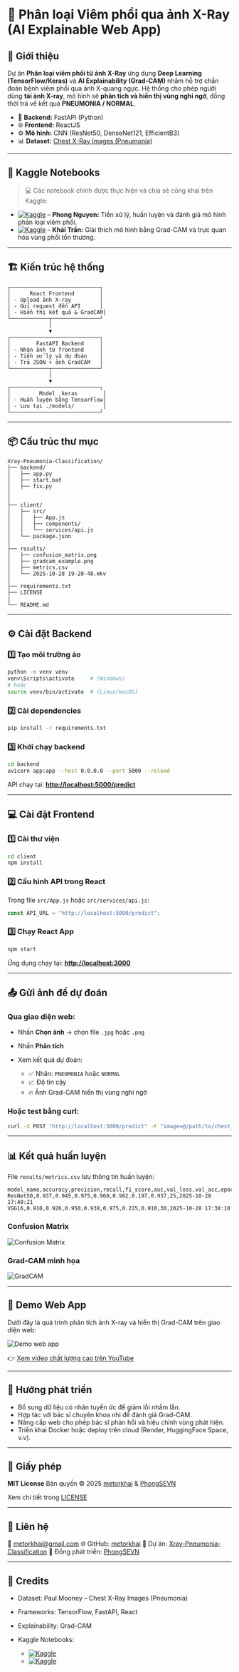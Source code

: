 # 🧠 Phân loại Viêm phổi qua ảnh X-Ray (AI Explainable Web App)

## 🎯 Giới thiệu

Dự án **Phân loại viêm phổi từ ảnh X-Ray** ứng dụng **Deep Learning (TensorFlow/Keras)** và **AI Explainability (Grad-CAM)** nhằm hỗ trợ chẩn đoán bệnh viêm phổi qua ảnh X-quang ngực.
Hệ thống cho phép người dùng **tải ảnh X-ray**, mô hình sẽ **phân tích và hiển thị vùng nghi ngờ**, đồng thời trả về kết quả **PNEUMONIA / NORMAL**.

- 🧩 **Backend:** FastAPI (Python)
- 🌐 **Frontend:** ReactJS
- ⚙️ **Mô hình:** CNN (ResNet50, DenseNet121, EfficientB3)
- 📊 **Dataset:** [Chest X-Ray Images (Pneumonia)](https://www.kaggle.com/datasets/ghost5612/chest-x-ray-images-normal-and-pneumonia)

---

## 🧮 Kaggle Notebooks

> 💻 Các notebook chính được thực hiện và chia sẻ công khai trên Kaggle:

- [![Kaggle](https://img.shields.io/badge/Kaggle-Load--Data-blue?logo=kaggle)](https://www.kaggle.com/code/phongnguyen1337/n-m-n-khai-ph-d-li-u#Load-data) – **Phong Nguyen:** Tiền xử lý, huấn luyện và đánh giá mô hình phân loại viêm phổi.
- [![Kaggle](https://img.shields.io/badge/Kaggle-Grad--CAM-blue?logo=kaggle)](https://www.kaggle.com/code/traanfddinhfkhair/grad-cam) – **Khải Trần:** Giải thích mô hình bằng Grad-CAM và trực quan hóa vùng phổi tổn thương.

---

## 🏗️ Kiến trúc hệ thống

```
┌────────────────────────────┐
│      React Frontend        │
│ - Upload ảnh X-ray         │
│ - Gửi request đến API      │
│ - Hiển thị kết quả & GradCAM│
└────────────┬───────────────┘
             │
             ▼
┌────────────────────────────┐
│        FastAPI Backend     │
│ - Nhận ảnh từ frontend     │
│ - Tiền xử lý và dự đoán    │
│ - Trả JSON + ảnh GradCAM   │
└────────────┬───────────────┘
             │
             ▼
┌────────────────────────────┐
│         Model .keras        │
│ - Huấn luyện bằng TensorFlow│
│ - Lưu tại ./models/         │
└────────────────────────────┘
```

---

## 📦 Cấu trúc thư mục

```
Xray-Pneumonia-Classification/
├── backend/
│   ├── app.py
│   ├── start.bat
│   ├── fix.py
│
│
├── client/
│   ├── src/
│   │   ├── App.js
│   │   ├── components/
│   │   └── services/api.js
│   └── package.json
│
├── results/
│   ├── confusion_matrix.png
│   ├── gradcam_example.png
│   ├── metrics.csv
│   └── 2025-10-28 19-28-48.mkv
│
├── requirements.txt
├── LICENSE
|
└── README.md
```

---

## ⚙️ Cài đặt Backend

### 1️⃣ Tạo môi trường ảo

```bash
python -m venv venv
venv\Scripts\activate     # (Windows)
# hoặc
source venv/bin/activate  # (Linux/macOS)
```

### 2️⃣ Cài dependencies

```bash
pip install -r requirements.txt
```

### 3️⃣ Khởi chạy backend

```bash
cd backend
uvicorn app:app --host 0.0.0.0 --port 5000 --reload
```

API chạy tại: **[http://localhost:5000/predict](http://localhost:5000/predict)**

---

## 💻 Cài đặt Frontend

### 1️⃣ Cài thư viện

```bash
cd client
npm install
```

### 2️⃣ Cấu hình API trong React

Trong file `src/App.js` hoặc `src/services/api.js`:

```js
const API_URL = "http://localhost:5000/predict";
```

### 3️⃣ Chạy React App

```bash
npm start
```

Ứng dụng chạy tại: **[http://localhost:3000](http://localhost:3000)**

---

## 📤 Gửi ảnh để dự đoán

### Qua giao diện web:

- Nhấn **Chọn ảnh** → chọn file `.jpg` hoặc `.png`
- Nhấn **Phân tích**
- Xem kết quả dự đoán:

  - ✅ Nhãn: `PNEUMONIA` hoặc `NORMAL`
  - 📈 Độ tin cậy
  - 🔥 Ảnh Grad-CAM hiển thị vùng nghi ngờ

### Hoặc test bằng curl:

```bash
curl -X POST "http://localhost:5000/predict" -F "image=@/path/to/chest_xray.jpg"
```

---

## 📊 Kết quả huấn luyện

File `results/metrics.csv` lưu thông tin huấn luyện:

```csv
model_name,accuracy,precision,recall,f1_score,auc,val_loss,val_acc,epoch,time_stamp
ResNet50,0.937,0.945,0.975,0.960,0.982,0.197,0.937,25,2025-10-28 17:40:21
VGG16,0.910,0.926,0.950,0.938,0.975,0.225,0.910,30,2025-10-28 17:38:10
```

### Confusion Matrix

![Confusion Matrix](results/EfficientNetB3.png)

### Grad-CAM minh họa

![GradCAM](results/demo_grad_cam.png)

---

## 🎥 Demo Web App

Dưới đây là quá trình phân tích ảnh X-ray và hiển thị Grad-CAM trên giao diện web:

![Demo web app](results/demo.gif)

👉 [Xem video chất lượng cao trên YouTube](https://www.youtube.com/watch?v=ZNc-g-88RRw)

---

## 🔮 Hướng phát triển

- Bổ sung dữ liệu có nhãn tuyến ức để giảm lỗi nhầm lẫn.
- Hợp tác với bác sĩ chuyên khoa nhi để đánh giá Grad-CAM.
- Nâng cấp web cho phép bác sĩ phản hồi và hiệu chỉnh vùng phát hiện.
- Triển khai Docker hoặc deploy trên cloud (Render, HuggingFace Space, v.v).

---

## 📄 Giấy phép

**MIT License**
Bản quyền © 2025 [metorkhai](https://github.com/metorkhai) & [PhongSEVN](https://github.com/PhongSEVN)

Xem chi tiết trong [LICENSE](LICENSE)

---

## 💬 Liên hệ

📧 [metorkhai@gmail.com](mailto:metorkhai@gmail.com)
🌐 GitHub: [metorkhai](https://github.com/metorkhai)
📁 Dự án: [Xray-Pneumonia-Classification](https://github.com/metorkhai/Xray-Pneumonia-Classification)
🤝 Đồng phát triển: [PhongSEVN](https://github.com/PhongSEVN/Xray-Pneumonia-Classification/fork)

---

## 🧩 Credits

- Dataset: Paul Mooney – Chest X-Ray Images (Pneumonia)
- Frameworks: TensorFlow, FastAPI, React
- Explainability: Grad-CAM
- Kaggle Notebooks:

  - [![Kaggle](https://img.shields.io/badge/Kaggle-Load--Data-blue?logo=kaggle)](https://www.kaggle.com/code/phongnguyen1337/n-m-n-khai-ph-d-li-u#Load-data)
  - [![Kaggle](https://img.shields.io/badge/Kaggle-Grad--CAM-blue?logo=kaggle)](https://www.kaggle.com/code/traanfddinhfkhair/grad-cam)
